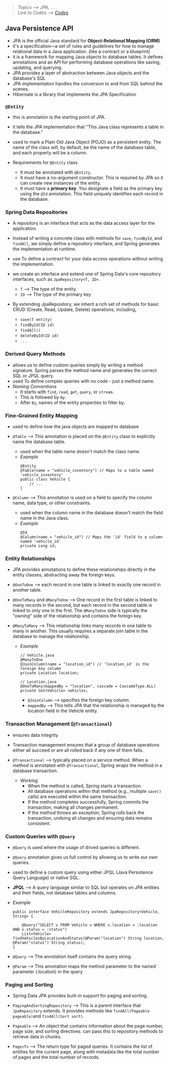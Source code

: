 > *Topics --> JPA, . . .*\
> *Link to Codes --> [Codes](../Codes/)*


## Java Persistence API
- JPA is the official Java standard for **Object-Relational Mapping (ORM)**
- it's a specification—a set of rules and guidelines for how to manage relational data in a Java application. (like a contract or a blueprint)
- it is a framework for mapping Java objects to database tables. It defines annotations and an API for performing database operations like saving, updating, and querying.
- JPA provides a layer of abstraction between Java objects and the database's SQL
- JPA implementation handles the conversion to and from SQL behind the scenes.
- Hibernate is a library that implements the JPA Specification


### `@Entity`
- this is annotation is the starting point of JPA.
- it tells the JPA implementation that "This Java class represents a table in the database."
- used to mark a Plain Old Java Object (POJO) as a persistent entity. The name of the class will, by default, be the name of the database table, and each property will be a column.

- Requirements for `@Entity` class
  - It must be annotated with `@Entity`.
  - It must have a no-argument constructor. This is required by JPA so it can create new instances of the entity.
  - It must have a **primary key**. You designate a field as the primary key using the `@Id` annotation. This field uniquely identifies each record in the database.



### Spring Data Repositories
- A repository is an interface that acts as the data access layer for the application.
- Instead of writing a concrete class with methods for `save`, `findById`, and `findAll`, we simply define a repository interface, and Spring generates the implementation at runtime.
- use To define a contract for your data access operations without writing the implementation.
- we create an interface and extend one of Spring Data's core repository interfaces, such as `JpaRepository<T, ID>`.
  - `T` --> The type of the entity.
  - `ID` --> The type of the primary key

- By extending JpaRepository, we inherit a rich set of methods for basic CRUD (Create, Read, Update, Delete) operations, including,
  - `save(T entity)`
  - `findById(ID id)`
  - `findAll()`
  - `deleteById(ID id)`
  - . . . 


### Derived Query Methods
- allows us to define custom queries simply by writing a method signature. Spring parses the method name and generates the correct SQL or JPQL query.
- used To define complex queries with no code - just a method name.
- *Naming Conventions*
  - It starts with `find`, `read`, `get`, `query`, or `stream`.
  - This is followed by `By`.
  - After `By`, names of the entity properties to filter by.


### Fine-Grained Entity Mapping
- used to define how the java objects are mapped to database
- `@Table` --> This annotation is placed on the `@Entity` class to explicitly name the database table.
  - used when the table name doesn't match the class name.
  - *Example*
    ```
    @Entity
    @Table(name = "vehicle_inventory") // Maps to a table named 'vehicle_inventory'
    public class Vehicle {
        // ...
    }
    ```

- `@Column` --> This annotation is used on a field to specify the column name, data type, or other constraints. 
  - used when the column name in the database doesn't match the field name in the Java class.
  - *Example*
    ```
    @Id
    @Column(name = "vehicle_id") // Maps the 'id' field to a column named 'vehicle_id'
    private Long id;
    ```


### Entity Relationships
- JPA provides annotations to define these relationships directly in the entity classes, abstracting away the foreign keys.

- `@OneToOne` --> each record in one table is linked to exactly one record in another table.
- `@OneToMany` and `@ManyToOne` --> One record in the first table is linked to many records in the second, but each record in the second table is linked to only one in the first. The `@ManyToOne` side is typically the "owning" side of the relationship and contains the foreign key.
- `@ManyToMany` --> This relationship links many records in one table to many in another. This usually requires a separate join table in the database to manage the relationship.
  - *Example*
    ```
    // Vehicle.java
    @ManyToOne
    @JoinColumn(name = "location_id") // 'location_id' is the foreign key column
    private Location location;

    // Location.java
    @OneToMany(mappedBy = "location", cascade = CascadeType.ALL)
    private Set<Vehicle> vehicles;
    ```

    - `@JoinColumn` --> specifies the foreign key column.
    - `mappedBy` --> This tells JPA that the relationship is managed by the location field in the Vehicle entity.



### Transaction Management (`@Transactional`)
- ensures data integrity
- Transaction management ensures that a group of database operations either all succeed or are all rolled back if any one of them fails.

- `@Transactional` --> typically placed on a service method. When a method is annotated with `@Transactional`, Spring wraps the method in a database transaction.
  - *Working*
    - When the method is called, Spring starts a transaction.
    - All database operations within that method (e.g., multiple `save()` calls) are executed within the same transaction.
    - If the method completes successfully, Spring commits the transaction, making all changes permanent.
    - If the method throws an exception, Spring rolls back the transaction, undoing all changes and ensuring data remains consistent.


### Custom Queries with `@Query`
- `@Query` is used where the usage of drived queries is different.
- `@Query` annotation gives us full control by allowing us to write our own queries.
- used to define a custom query using either JPQL (Java Persistence Query Language) or native SQL.
- **JPQL** --> A query language similar to SQL but operates on JPA entities and their fields, not database tables and columns.

- *Example*
    ```
    public interface VehicleRepository extends JpaRepository<Vehicle, String> {

        @Query("SELECT v FROM Vehicle v WHERE v.location = :location AND v.status = :status")
        List<Vehicle> findVehiclesByLocationAndStatus(@Param("location") String location, @Param("status") String status);
    }
    ```
- `@Query` --> The annotation itself contains the query string.
- `@Param` --> This annotation maps the method parameter to the named parameter (:location) in the query




### Paging and Sorting
- Spring Data JPA provides built-in support for paging and sorting.

- `PagingAndSortingRepository` --> This is a parent interface that `JpaRepository` extends. It provides methods like `findAll(Pageable pageable)`and `findAll(Sort sort)`.

- `Pageable` --> An object that contains information about the page number, page size, and sorting directives. can pass this to repository methods to retrieve data in chunks.

- `Page<T>` --> The return type for paged queries. It contains the list of entities for the current page, along with metadata like the total number of pages and the total number of records.